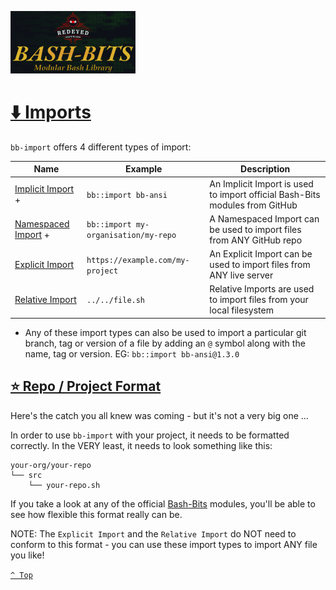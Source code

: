![Bash-Bits](https://raw.githubusercontent.com/bash-bits/.github/master/.github/media/BashBits-Social-200x100-X.png)

# [⬇️ Imports](README.md)

`bb-import` offers 4 different types of import:

| Name                                 | Example                              | Description                                                                 |
|--------------------------------------|--------------------------------------|-----------------------------------------------------------------------------|
| [Implicit Import](implicit.md) +     | `bb::import bb-ansi`                 | An Implicit Import is used to import official Bash-Bits modules from GitHub |
| [Namespaced Import](namespaced.md) + | `bb::import my-organisation/my-repo` | A Namespaced Import can be used to import files from ANY GitHub repo        |
| [Explicit Import](explicit.md)       | `https://example.com/my-project`     | An Explicit Import can be used to import files from ANY live server         |
| [Relative Import](relative.md)       | `../../file.sh`                      | Relative Imports are used to import files from your local filesystem        |

+ Any of these import types can also be used to import a particular git branch, tag or version of a file by adding an `@` symbol along with the name, tag or version.  EG: `bb::import bb-ansi@1.3.0`

## [⭐ Repo / Project Format](#-imports)

Here's the catch you all knew was coming - but it's not a very big one ...

In order to use `bb-import` with your project, it needs to be formatted correctly.  In the VERY least, it needs to look something like this:

```shell
your-org/your-repo
└── src
    └── your-repo.sh
```

If you take a look at any of the official [Bash-Bits](https://github.com/bash-bits) modules, you'll be able to see how flexible this format really can be.

NOTE: The `Explicit Import` and the `Relative Import` do NOT need to conform to this format - you can use these import types to import ANY file you like!

[`^ Top`](#-imports)
